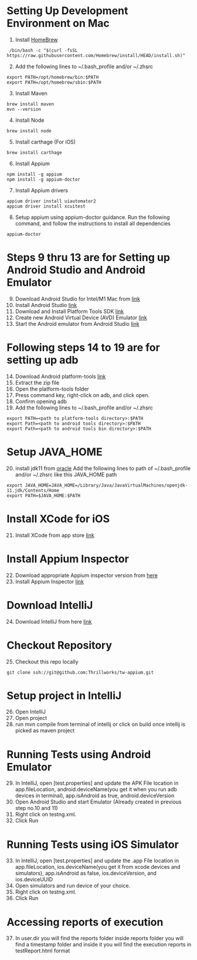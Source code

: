 # Setting Up Development Environment on Mac
1. Install [HomeBrew](https://brew.sh/)
```
 /bin/bash -c "$(curl -fsSL https://raw.githubusercontent.com/Homebrew/install/HEAD/install.sh)"
```

2. Add the following lines to ~/.bash_profile and/or ~/.zhsrc
```
export PATH=/opt/homebrew/bin:$PATH
export PATH=/opt/homebrew/sbin:$PATH
```

3. Install Maven
```
brew install maven
mvn --version
```

4. Install Node
```
brew install node
```

5. Install carthage (For iOS)
```
brew install carthage
```

6. Install Appium
```
npm install -g appium
npm install -g appium-doctor
```

7. Install Appium drivers
```
appium driver install uiautomator2
appium driver install xcuitest 
```

8. Setup appium using appium-doctor guidance. Run the following command, and follow the instructions to install all dependencies
```
appium-doctor
```

# Steps 9 thru 13 are for Setting up Android Studio and Android Emulator
9. Download Android Studio for Intel/M1 Mac from [link](https://developer.android.com/studio)
10. Install Android Studio [link](https://developer.android.com/studio/install)
11. Download and Install Platform Tools SDK [link](https://developer.android.com/tools/releases/platform-tools)
12. Create new Android Virtual Device (AVD) Emulator [link](https://developer.android.com/studio/run/managing-avds)
13. Start the Android emulator from Android Studio [link](https://developer.android.com/studio/run/emulator#runningapp)

# Following steps 14 to 19 are for setting up adb
14. Download Android platform-tools [link](https://dl.google.com/android/repository/platform-tools-latest-darwin.zip)
15. Extract the zip file
16. Open the platform-tools folder
17. Press command key, right-click on adb, and click open.
18. Confirm opening adb
19. Add the following lines to ~/.bash_profile and/or ~/.zhsrc
```
export PATH=<path to platform-tools directory>:$PATH
export Path=<path to android tools directory>:$PATH
export Path=<path to android tools bin directory>:$PATH
```
# Setup JAVA_HOME
20. install jdk11 from [oracle](https://www.oracle.com/ca-en/java/technologies/downloads/#java11) Add the following lines to path of ~/.bash_profile and/or ~/.zhsrc like this JAVA_HOME path
```
export JAVA_HOME=JAVA_HOME=/Library/Java/JavaVirtualMachines/openjdk-11.jdk/Contents/Home
export PATH=$JAVA_HOME:$PATH
```

# Install XCode for iOS
21. Install XCode  from app store [link](https://apps.apple.com/us/app/xcode/id497799835?mt=12)

# Install Appium Inspector
22. Download appropriate Appium inspector version from [here](https://github.com/appium/appium-inspector/releases)
23. Install Appium Inspector [link](https://github.com/appium/appium-inspector#installing-on-macos)

# Download IntelliJ
24. Download IntelliJ from here [link](https://www.jetbrains.com/idea/download)

# Checkout Repository
25. Checkout this repo locally
```
git clone ssh://git@github.com:Thrillworks/tw-appium.git
```

# Setup project in IntelliJ
26. Open IntelliJ
27. Open project
28. run mvn compile from terminal of intellij or click on build once intellij is picked as maven project

# Running Tests using Android Emulator
29. In IntelliJ, open [test.properties] and update the APK File location in app.fileLocation, android.deviceName(you get it when you run adb devices in terminal), app.isAndroid as true, android.deviceVersion
30. Open Android Studio and start Emulator (Already created in previous step no.10 and 11)
31. Right click on testng.xml.
32. Click Run

# Running Tests using iOS Simulator
33. In IntelliJ, open [test.properties] and update the .app File location in app.fileLocation, ios.deviceName(you get it from xcode devices and simulators), app.isAndroid as false, ios.deviceVersion, and ios.deviceUUID
34. Open simulators and run device of your choice.
35. Right click on testng.xml.
36. Click Run

# Accessing reports of execution
37. In user.dir you will find the reports folder inside reports folder you will find a timestamp folder and inside it you will find the execution reports in testReport.html format
